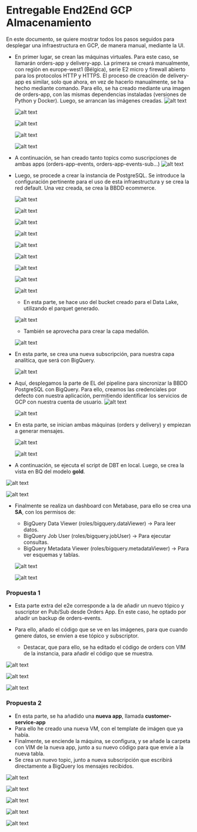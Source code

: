 # Entregable End2End GCP Almacenamiento 

En este documento, se quiere mostrar todos los pasos seguidos para desplegar una infraestructura en GCP, de manera manual, mediante la UI.

- En primer lugar, se crean las máquinas virtuales. Para este caso, se llamarán orders-app y delivery-app. La primera se creará manualmente, con región en europe-west1 (Bélgica), serie E2 micro y firewall abierto para los protocolos HTTP y HTTPS. El proceso de creación de delivery-app es similar, solo que ahora, en vez de hacerlo manualmente, se ha hecho mediante comando. Para ello, se ha creado mediante una imagen de orders-app, con las mismas dependencias instaladas (versiones de Python y Docker). Luego, se arrancan las imágenes creadas.
  ![alt text](images/image-1.png)

    ![alt text](images/image.png)

    ![alt text](images/image-6.png)

    ![alt text](images/image-5.png)

    ![alt text](images/image-3.png)


- A continuación, se han creado tanto topics como suscripciones de ambas apps (orders-app-events, orders-app-events-sub...)
  ![alt text](images/image-7.png)

- Luego, se procede a crear la instancia de PostgreSQL. Se introduce la configuración pertinente para el uso de esta infraestructura y se crea la red default. Una vez creada, se crea la BBDD ecommerce.

    ![alt text](images/image-8.png)

    ![alt text](images/image-9.png)

    ![alt text](images/image-10.png)

    ![alt text](images/image-11.png)

    ![alt text](images/image-12.png)

    ![alt text](images/image-13.png)

    ![alt text](images/image-14.png)

    ![alt text](images/image-15.png)

    ![alt text](images/image-16.png)

    - En esta parte, se hace uso del bucket creado para el Data Lake, utilizando el parquet generado.

    ![alt text](images/image-23.png)

    - También se aprovecha para crear la capa medallón. 

    ![alt text](images/image-20.png)


- En esta parte, se crea una nueva subscripción, para nuestra capa analítica, que será con BigQuery. 

    ![alt text](images/image-17.png)


- Aquí, desplegamos la parte de EL del pipeline para sincronizar la BBDD PostgreSQL con BigQuery. Para ello, creamos las credenciales por defecto con nuestra aplicación, permitiendo identificar los servicios de GCP con nuestra cuenta de usuario.
  ![alt text](images/image-18.png)

  ![alt text](images/image-19.png)

- En esta parte, se inician ambas máquinas (orders y delivery) y empiezan a generar mensajes.

  ![alt text](images/image-21.png)

  ![alt text](images/image-22.png)

-  A continuación, se ejecuta el script de DBT en local. Luego, se crea la vista en BQ del modelo **gold**.

  ![alt text](images/image-24.png)

  ![alt text](images/image-25.png)

- Finalmente se realiza un dashboard con Metabase, para ello se crea una **SA**, con los permisos de:
  - BigQuery Data Viewer (roles/bigquery.dataViewer) → Para leer datos.
  - BigQuery Job User (roles/bigquery.jobUser) → Para ejecutar consultas.
  - BigQuery Metadata Viewer (roles/bigquery.metadataViewer) → Para ver esquemas y tablas.


  ![alt text](images/image-27.png)

  ![alt text](images/image-28.png)


### Propuesta 1

  - Esta parte extra del e2e corresponde a la de añadir un nuevo tópico y suscriptor en Pub/Sub desde Orders App.
  En este caso, he optado por añadir un backup de orders-events.

  - Para ello, añado el código que se ve en las imágenes, para que cuando genere datos, se envien a ese tópico y subscriptor.
    - Destacar, que para ello, se ha editado el código de orders con VIM de la instancia, para añadir el código que se muestra.

  ![alt text](images/image-29.png)

  ![alt text](images/image-30.png)

  ![alt text](images/image-31.png)

### Propuesta 2

  - En esta parte, se ha añadido una **nueva app**, llamada **customer-service-app**
  - Para ello he creado una nueva VM, con el template de imágen que ya había.
  - Finalmente, se enciende la máquina, se configura, y se añade la carpeta con VIM de la nueva app, junto a su nuevo código para que envie a la nueva tabla.
  - Se crea un nuevo topic, junto a nueva subscripción que escribirá directamente a BigQuery los mensajes recibidos.


  ![alt text](images/image-32.png)

  ![alt text](images/image-33.png)

  ![alt text](images/image-34.png)

  ![alt text](images/image-35.png)

  ![alt text](images/image-36.png)

